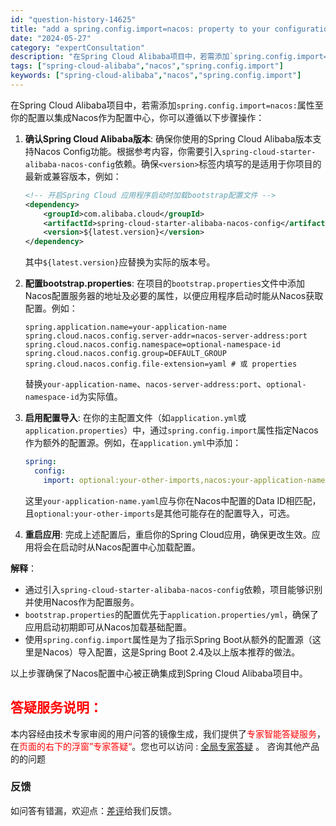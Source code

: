 ```yaml
---
id: "question-history-14625"
title: "add a spring.config.import=nacos: property to your configuration. "
date: "2024-05-27"
category: "expertConsultation"
description: "在Spring Cloud Alibaba项目中，若需添加`spring.config.import=nacos:`属性至你的配置以集成Nacos作为配置中心，你可以遵循以下步骤操作：1. **确认Spring Cloud Alibaba版本**: 确保你使用的Spring Cloud Alibab"
tags: ["spring-cloud-alibaba","nacos","spring.config.import"]
keywords: ["spring-cloud-alibaba","nacos","spring.config.import"]
---
```


在Spring Cloud Alibaba项目中，若需添加`spring.config.import=nacos:`属性至你的配置以集成Nacos作为配置中心，你可以遵循以下步骤操作：

1. **确认Spring Cloud Alibaba版本**: 确保你使用的Spring Cloud Alibaba版本支持Nacos Config功能。根据参考内容，你需要引入`spring-cloud-starter-alibaba-nacos-config`依赖。确保`<version>`标签内填写的是适用于你项目的最新或兼容版本，例如：
   ```xml
   <!-- 开启Spring Cloud 应用程序启动时加载bootstrap配置文件 -->
   <dependency>
       <groupId>com.alibaba.cloud</groupId>
       <artifactId>spring-cloud-starter-alibaba-nacos-config</artifactId>
       <version>${latest.version}</version>
   </dependency>
   ```
   其中`${latest.version}`应替换为实际的版本号。

2. **配置bootstrap.properties**: 在项目的`bootstrap.properties`文件中添加Nacos配置服务器的地址及必要的属性，以便应用程序启动时能从Nacos获取配置。例如：
   ```properties
   spring.application.name=your-application-name
   spring.cloud.nacos.config.server-addr=nacos-server-address:port
   spring.cloud.nacos.config.namespace=optional-namespace-id
   spring.cloud.nacos.config.group=DEFAULT_GROUP
   spring.cloud.nacos.config.file-extension=yaml # 或 properties
   ```
   替换`your-application-name`、`nacos-server-address:port`、`optional-namespace-id`为实际值。

3. **启用配置导入**: 在你的主配置文件（如`application.yml`或`application.properties`）中，通过`spring.config.import`属性指定Nacos作为额外的配置源。例如，在`application.yml`中添加：
   ```yaml
   spring:
     config:
       import: optional:your-other-imports,nacos:your-application-name.yaml
   ```
   这里`your-application-name.yaml`应与你在Nacos中配置的Data ID相匹配，且`optional:your-other-imports`是其他可能存在的配置导入，可选。

4. **重启应用**: 完成上述配置后，重启你的Spring Cloud应用，确保更改生效。应用将会在启动时从Nacos配置中心加载配置。

**解释**：
- 通过引入`spring-cloud-starter-alibaba-nacos-config`依赖，项目能够识别并使用Nacos作为配置服务。
- `bootstrap.properties`的配置优先于`application.properties/yml`，确保了应用启动初期即可从Nacos加载基础配置。
- 使用`spring.config.import`属性是为了指示Spring Boot从额外的配置源（这里是Nacos）导入配置，这是Spring Boot 2.4及以上版本推荐的做法。

以上步骤确保了Nacos配置中心被正确集成到Spring Cloud Alibaba项目中。
## <font color="#FF0000">答疑服务说明：</font> 

本内容经由技术专家审阅的用户问答的镜像生成，我们提供了<font color="#FF0000">专家智能答疑服务</font>，在<font color="#FF0000">页面的右下的浮窗”专家答疑“</font>。您也可以访问 : [全局专家答疑](https://opensource.alibaba.com/chatBot) 。 咨询其他产品的的问题

### 反馈
如问答有错漏，欢迎点：[差评](https://ai.nacos.io/user/feedbackByEnhancerGradePOJOID?enhancerGradePOJOId=14627)给我们反馈。
